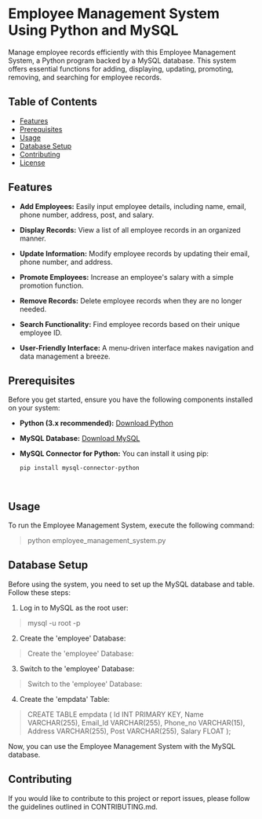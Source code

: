 
# Employee Management System Using Python and MySQL

Manage employee records efficiently with this Employee Management System, a Python program backed by a MySQL database. This system offers essential functions for adding, displaying, updating, promoting, removing, and searching for employee records.

## Table of Contents

- [Features](#features)
- [Prerequisites](#prerequisites)
- [Usage](#usage)
- [Database Setup](#database-setup)
- [Contributing](#contributing)
- [License](#license)

## Features

- **Add Employees:** Easily input employee details, including name, email, phone number, address, post, and salary.

- **Display Records:** View a list of all employee records in an organized manner.

- **Update Information:** Modify employee records by updating their email, phone number, and address.

- **Promote Employees:** Increase an employee's salary with a simple promotion function.

- **Remove Records:** Delete employee records when they are no longer needed.

- **Search Functionality:** Find employee records based on their unique employee ID.

- **User-Friendly Interface:** A menu-driven interface makes navigation and data management a breeze.

## Prerequisites

Before you get started, ensure you have the following components installed on your system:

- **Python (3.x recommended):** [Download Python](https://www.python.org/downloads/)

- **MySQL Database:** [Download MySQL](https://dev.mysql.com/downloads/mysql/)

- **MySQL Connector for Python:** You can install it using pip:
  ```bash
  pip install mysql-connector-python




## Usage

To run the Employee Management System, execute the following command:

> python employee_management_system.py

## Database Setup
Before using the system, you need to set up the MySQL database and table. Follow these steps:

1. Log in to MySQL as the root user:
> mysql -u root -p

2. Create the 'employee' Database:
> Create the 'employee' Database:

3. Switch to the 'employee' Database:
> Switch to the 'employee' Database:

4. Create the 'empdata' Table:
> CREATE TABLE empdata (
    Id INT PRIMARY KEY,
    Name VARCHAR(255),
    Email_Id VARCHAR(255),
    Phone_no VARCHAR(15),
    Address VARCHAR(255),
    Post VARCHAR(255),
    Salary FLOAT
);


Now, you can use the Employee Management System with the MySQL database.

## Contributing
If you would like to contribute to this project or report issues, please follow the guidelines outlined in CONTRIBUTING.md.
